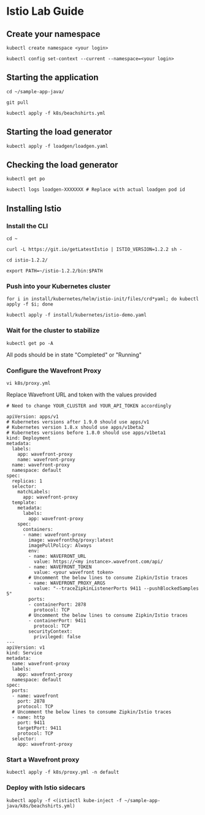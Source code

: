 # Istio Lab Guide

## Create your namespace
```
kubectl create namespace <your login>

kubectl config set-context --current --namespace=<your login>
```

## Starting the application
```
cd ~/sample-app-java/

git pull

kubectl apply -f k8s/beachshirts.yml
```

## Starting the load generator 
```
kubectl apply -f loadgen/loadgen.yaml
```

## Checking the load generator

```
kubectl get po

kubectl logs loadgen-XXXXXXX # Replace with actual loadgen pod id
```

## Installing Istio
### Install the CLI

```
cd ~

curl -L https://git.io/getLatestIstio | ISTIO_VERSION=1.2.2 sh -

cd istio-1.2.2/

export PATH=~/istio-1.2.2/bin:$PATH
```

### Push into your Kubernetes cluster
```
for i in install/kubernetes/helm/istio-init/files/crd*yaml; do kubectl apply -f $i; done

kubectl apply -f install/kubernetes/istio-demo.yaml
```

### Wait for the cluster to stabilize
```
kubectl get po -A
```

All pods should be in state "Completed" or "Running"

### Configure the Wavefront Proxy
```
vi k8s/proxy.yml
```

Replace Wavefront URL and token with the values provided 
```
# Need to change YOUR_CLUSTER and YOUR_API_TOKEN accordingly

apiVersion: apps/v1
# Kubernetes versions after 1.9.0 should use apps/v1
# Kubernetes version 1.8.x should use apps/v1beta2
# Kubernetes versions before 1.8.0 should use apps/v1beta1
kind: Deployment
metadata:
  labels:
    app: wavefront-proxy
    name: wavefront-proxy
  name: wavefront-proxy
  namespace: default
spec:
  replicas: 1
  selector:
    matchLabels:
      app: wavefront-proxy
  template:
    metadata:
      labels:
        app: wavefront-proxy
    spec:
      containers:
      - name: wavefront-proxy
        image: wavefronthq/proxy:latest
        imagePullPolicy: Always
        env:
        - name: WAVEFRONT_URL
          value: https://<my instance>.wavefront.com/api/
        - name: WAVEFRONT_TOKEN
          value: <your wavefront token>
        # Uncomment the below lines to consume Zipkin/Istio traces
        - name: WAVEFRONT_PROXY_ARGS
          value: "--traceZipkinListenerPorts 9411 --pushBlockedSamples 5"
        ports:
        - containerPort: 2878
          protocol: TCP
        # Uncomment the below lines to consume Zipkin/Istio traces
        - containerPort: 9411
          protocol: TCP
        securityContext:
          privileged: false
---
apiVersion: v1
kind: Service
metadata:
  name: wavefront-proxy
  labels:
    app: wavefront-proxy
  namespace: default
spec:
  ports:
  - name: wavefront
    port: 2878
    protocol: TCP
  # Uncomment the below lines to consume Zipkin/Istio traces
  - name: http
    port: 9411
    targetPort: 9411
    protocol: TCP
  selector:
    app: wavefront-proxy
```

### Start a Wavefront proxy

```
kubectl apply -f k8s/proxy.yml -n default
```

### Deploy with Istio sidecars

```
kubectl apply -f <(istioctl kube-inject -f ~/sample-app-java/k8s/beachshirts.yml)
```


